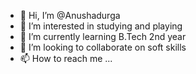- 👋 Hi, I’m @Anushadurga
- 👀 I’m interested in studying and playing
- 🌱 I’m currently learning B.Tech 2nd year
- 💞️ I’m looking to collaborate on soft skills
- 📫 How to reach me ...

<!---
Anushadurga/Anushadurga is a ✨ special ✨ repository because its `README.md` (this file) appears on your GitHub profile.
You can click the Preview link to take a look at your changes.
--->
